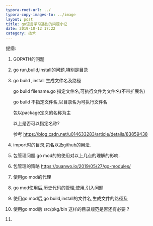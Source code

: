 ```yaml
---
typora-root-url: ../
typora-copy-images-to: ../image
layout: post
title: go语言学习遇到的问题小记
date: 2019-10-12 17:22
category: 技术
---
```


提纲:

1. GOPATH的问题

2. go run,build,install的问题,特别是目录

3. go build ,install 生成文件名及路径 

   go build filename.go 指定文件名,可执行文件为文件名(不带扩展名)

   go build 不指定文件名,以目录名为可执行文件名

   包以package定义的名称为主

   以上是否可以指定名称?

   参考 https://blog.csdn.net/u014633283/article/details/83859438

4. import时的目录,包名以及github的用法.

5. 包管理问题.go mod的的使用对以上几点的理解的影响.

6. 包管理的策略 https://xuanwo.io/2019/05/27/go-modules/

7. 使用go mod的代理

8. go mod使用后,历史代码的管理,使用,引入问题

9. 使用go mod后,go build,install的文件名,生成文件的路径及

10. 使用go mod后  src/pkg/bin 这样的目录规范是否还有必要 ?

11. 

